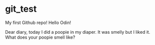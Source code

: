 # git_test
My first Github repo!
Hello Odin!

Dear diary, today I did a poopie in my diaper. It was smelly but I liked it. What does your poopie smell like?